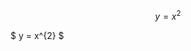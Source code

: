 ---
---
<script type="text/javascript" async src="https://cdnjs.cloudflare.com/ajax/libs/mathjax/2.7.0/MathJax.js?config=TeX-MML-AM_CHTML"> </script>
$$ y = x^{2} $$

$ y = x^{2} $
